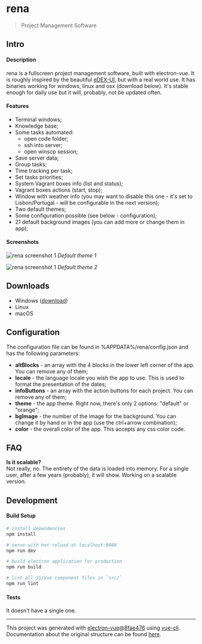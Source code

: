 # rena

> Project Management Software

## Intro
#### Description
rena is a fullscreen project management software, built with electron-vue. It is roughly inspired by the beautiful [eDEX-UI](https://github.com/GitSquared/edex-ui/), but with a real world use. It has binaries working for windows, linux and osx (download below). It's stable enough for daily use but it will, probably, not be updated often.

#### Features
* Terminal windows;
* Knowledge base;
* Some tasks automated:
  * open code folder;
  * ssh into server;
  * open winscp session;
* Save server data;
* Group tasks;
* Time tracking per task;
* Set tasks priorities;
* System Vagrant boxes info (list and status);
* Vagrant boxes actions (start, stop);
* Window with weather info (you may want to disable this one - it's set to Lisbon/Portugal - will be configurable in the next version);
* Two default themes;
* Some configuration possible (see below - configuration);
* 21 default background images (you can add more or change them in app);

#### Screenshots
![rena screenshot 1](https://i.imgur.com/q1jjnZQ.jpg "rena screenshot 1")
_Default theme 1_

![rena screenshot 1](https://i.imgur.com/nDP91qM.jpg "rena screenshot 1")
_Default theme 2_


## Downloads
* Windows ([download](https://github.com/albertopereira/rena/releases/download/V0.1.0-beta1/rena.Setup.0.1.0.exe))
* Linux
* macOS

## Configuration
The configuration file can be found in %APPDATA%/rena/config.json and has the following parameters:
* __altBlocks__ - an array with the 4 blocks in the lower left corner of the app. You can remove any of them;
* __locale__ - the language locale you wish the app to use. This is used to format the presentation of the dates;
* __infoButtons__ - an array with the action buttons for each project. You can remove any of them;
* __theme__ - the app theme. Right now, there's only 2 options: "default" or "orange";
* __bgImage__ - the number of the image for the background. You can change it by hand or in the app (use the ctrl+arrow combination);
* __color__ - the overall color of the app. This accepts any css color code.

## FAQ
__Is it scalable?__  
Not really, no. The entirety of the data is loaded into memory. For a single user, after a few years (probably), it will show. Working on a scalable version.

## Development
#### Build Setup

``` bash
# install dependencies
npm install

# serve with hot reload at localhost:9080
npm run dev

# build electron application for production
npm run build

# lint all JS/Vue component files in `src/`
npm run lint

```

#### Tests
It doesn't have a single one.

---

This project was generated with [electron-vue](https://github.com/SimulatedGREG/electron-vue)@[8fae476](https://github.com/SimulatedGREG/electron-vue/tree/8fae4763e9d225d3691b627e83b9e09b56f6c935) using [vue-cli](https://github.com/vuejs/vue-cli). Documentation about the original structure can be found [here](https://simulatedgreg.gitbooks.io/electron-vue/content/index.html).

